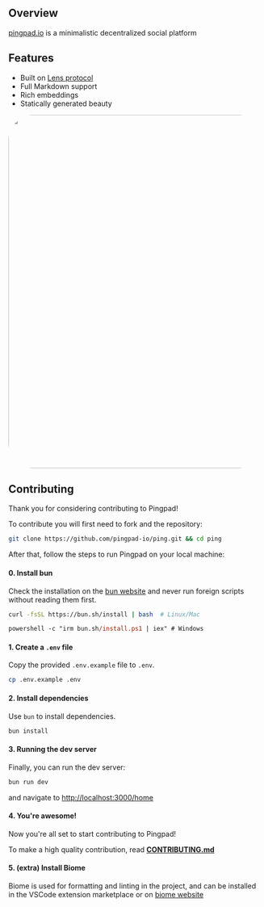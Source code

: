 ## Overview

[pingpad.io](https://pingpad.io) is a minimalistic decentralized social platform

## Features

- Built on [Lens protocol](https://lens.xyz)
- Full Markdown support
- Rich embeddings
- Statically generated beauty

<img height="auto" width="700" style="border-radius:50px" src="https://github.com/pingpad-io/ping/assets/72769566/7bc1765f-af80-4e55-b3da-85f134544045" />

## Contributing
Thank you for considering contributing to Pingpad!

To contribute you will first need to fork and the repository:
```sh
git clone https://github.com/pingpad-io/ping.git && cd ping
```

After that, follow the steps to run Pingpad on your local machine:

#### 0. Install bun 
Check the installation on the [bun website](https://bun.sh/) and never run foreign scripts without reading them first.

```sh
curl -fsSL https://bun.sh/install | bash  # Linux/Mac
```
```ps
powershell -c "irm bun.sh/install.ps1 | iex" # Windows
```


#### 1. Create a `.env` file

Copy the provided `.env.example` file to `.env`.

```sh
cp .env.example .env
```

#### 2. Install dependencies

Use `bun` to install dependencies.

```sh
bun install
```

#### 3. Running the dev server

Finally, you can run the dev server:

```sh
bun run dev
```

and navigate to [http://localhost:3000/home](http://localhost:3000/home)

#### 4. You're awesome!

Now you're all set to start contributing to Pingpad! 

To make a high quality contribution, read **[CONTRIBUTING.md](CONTRIBUTING.md)**

#### 5. (extra) Install Biome

  Biome is used for formatting and linting in the project, and can be installed in the VSCode extension marketplace or on [biome website](https://biomejs.dev/guides/getting-started/)

